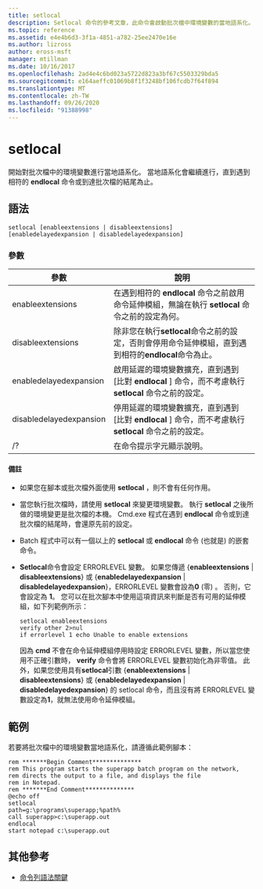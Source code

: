 ```yaml
---
title: setlocal
description: Setlocal 命令的參考文章，此命令會啟動批次檔中環境變數的當地語系化。
ms.topic: reference
ms.assetid: e4e4b6d3-3f1a-4851-a782-25ee2470e16e
ms.author: lizross
author: eross-msft
manager: mtillman
ms.date: 10/16/2017
ms.openlocfilehash: 2ad4e4c6bd023a5722d823a3bf67c5503329bda5
ms.sourcegitcommit: e164aeffc01069b8f1f3248bf106fcdb7f64f894
ms.translationtype: MT
ms.contentlocale: zh-TW
ms.lasthandoff: 09/26/2020
ms.locfileid: "91388998"
---
```

# <a name="setlocal"></a>setlocal

開始對批次檔中的環境變數進行當地語系化。 當地語系化會繼續進行，直到遇到相符的 **endlocal** 命令或到達批次檔的結尾為止。

## <a name="syntax"></a>語法

```
setlocal [enableextensions | disableextensions] [enabledelayedexpansion | disabledelayedexpansion]
```

### <a name="parameters"></a>參數

| 參數 | 說明 |
|--|--|
| enableextensions | 在遇到相符的 **endlocal** 命令之前啟用命令延伸模組，無論在執行 **setlocal** 命令之前的設定為何。 |
| disableextensions | 除非您在執行**setlocal**命令之前的設定，否則會停用命令延伸模組，直到遇到相符的**endlocal**命令為止。 |
| enabledelayedexpansion | 啟用延遲的環境變數擴充，直到遇到 [比對 **endlocal** ] 命令，而不考慮執行 **setlocal** 命令之前的設定。 |
| disabledelayedexpansion | 停用延遲的環境變數擴充，直到遇到 [比對 **endlocal** ] 命令，而不考慮執行 **setlocal** 命令之前的設定。 |
| /? | 在命令提示字元顯示說明。 |

#### <a name="remarks"></a>備註

- 如果您在腳本或批次檔外面使用 **setlocal** ，則不會有任何作用。

- 當您執行批次檔時，請使用 **setlocal** 來變更環境變數。 執行 **setlocal** 之後所做的環境變更是批次檔的本機。 Cmd.exe 程式在遇到 **endlocal** 命令或到達批次檔的結尾時，會還原先前的設定。

- Batch 程式中可以有一個以上的 **setlocal** 或 **endlocal** 命令 (也就是) 的嵌套命令。

- **Setlocal**命令會設定 ERRORLEVEL 變數。 如果您傳遞 {**enableextensions**  |  **disableextensions**} 或 {**enabledelayedexpansion**  |  **disabledelayedexpansion**}，ERRORLEVEL 變數會設為**0** (零) 。 否則，它會設定為 **1**。 您可以在批次腳本中使用這項資訊來判斷是否有可用的延伸模組，如下列範例所示：

    ```
    setlocal enableextensions
    verify other 2>nul
    if errorlevel 1 echo Unable to enable extensions
    ```

    因為 **cmd** 不會在命令延伸模組停用時設定 ERRORLEVEL 變數，所以當您使用不正確引數時， **verify** 命令會將 ERRORLEVEL 變數初始化為非零值。 此外，如果您使用具有**setlocal**引數 {**enableextensions**  |  **disableextensions**} 或 {**enabledelayedexpansion**  |  **disabledelayedexpansion**} 的 setlocal 命令，而且沒有將 ERRORLEVEL 變數設定為**1**，就無法使用命令延伸模組。

## <a name="examples"></a>範例

若要將批次檔中的環境變數當地語系化，請遵循此範例腳本：

```
rem *******Begin Comment**************
rem This program starts the superapp batch program on the network,
rem directs the output to a file, and displays the file
rem in Notepad.
rem *******End Comment**************
@echo off
setlocal
path=g:\programs\superapp;%path%
call superapp>c:\superapp.out
endlocal
start notepad c:\superapp.out
```

## <a name="additional-references"></a>其他參考

- [命令列語法關鍵](command-line-syntax-key.md)
